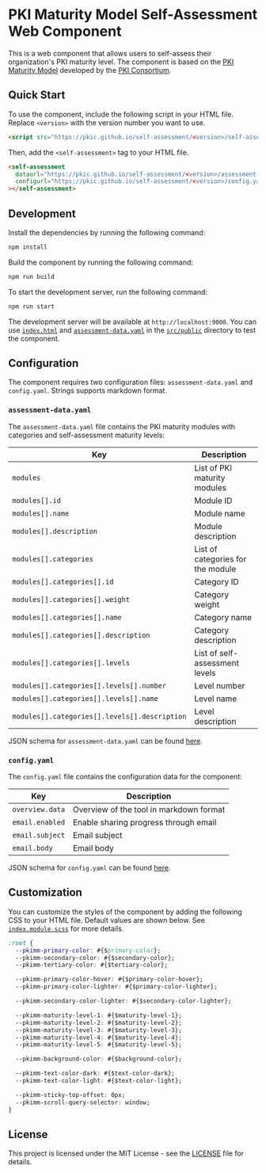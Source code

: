 # PKI Maturity Model Self-Assessment Web Component

This is a web component that allows users to self-assess their organization's PKI maturity level. The component is based on the [PKI Maturity Model](https://pkic.org/pkimm/) developed by the [PKI Consortium](https://pkic.org/).

## Quick Start

To use the component, include the following script in your HTML file. Replace `<version>` with the version number you want to use.

```html
<script src="https://pkic.github.io/self-assessment/<version>/self-assessment.js"></script>
```

Then, add the `<self-assessment>` tag to your HTML file.

```html
<self-assessment
  dataurl="https://pkic.github.io/self-assessment/<version>/assessment-data.yaml"
  configurl="https://pkic.github.io/self-assessment/<version>/config.yaml"
></self-assessment>
```

## Development

Install the dependencies by running the following command:

```bash
npm install
```

Build the component by running the following command:

```bash
npm run build
```

To start the development server, run the following command:

```bash
npm run start
```

The development server will be available at `http://localhost:9000`. You can use [`index.html`](src/public/index.html) and [`assessment-data.yaml`](src/public/assessment-data.yaml) in the [`src/public`](src/public) directory to test the component.

## Configuration

The component requires two configuration files: `assessment-data.yaml` and `config.yaml`. Strings supports markdown format.

### `assessment-data.yaml`

The `assessment-data.yaml` file contains the PKI maturity modules with categories and self-assessment maturity levels:

| Key                                           | Description                       |
| --------------------------------------------- | --------------------------------- |
| `modules`                                     | List of PKI maturity modules      |
| `modules[].id`                                | Module ID                         |
| `modules[].name`                              | Module name                       |
| `modules[].description`                       | Module description                |
| `modules[].categories`                        | List of categories for the module |
| `modules[].categories[].id`                   | Category ID                       |
| `modules[].categories[].weight`               | Category weight                   |
| `modules[].categories[].name`                 | Category name                     |
| `modules[].categories[].description`          | Category description              |
| `modules[].categories[].levels`               | List of self-assessment levels    |
| `modules[].categories[].levels[].number`      | Level number                      |
| `modules[].categories[].levels[].name`        | Level name                        |
| `modules[].categories[].levels[].description` | Level description                 |

JSON schema for `assessment-data.yaml` can be found [here](src/public/assessment-data.schema.json).

### `config.yaml`

The `config.yaml` file contains the configuration data for the component:

| Key             | Description                             |
| --------------- | --------------------------------------- |
| `overview.data` | Overview of the tool in markdown format |
| `email.enabled` | Enable sharing progress through email   |
| `email.subject` | Email subject                           |
| `email.body`    | Email body                              |

JSON schema for `config.yaml` can be found [here](src/public/config.schema.json).

## Customization

You can customize the styles of the component by adding the following CSS to your HTML file. Default values are shown below. See [`index.module.scss`](src/index.module.scss) for more details.

```css
:root {
  --pkimm-primary-color: #{$primary-color};
  --pkimm-secondary-color: #{$secondary-color};
  --pkimm-tertiary-color: #{$tertiary-color};

  --pkimm-primary-color-hover: #{$primary-color-hover};
  --pkimm-primary-color-lighter: #{$primary-color-lighter};

  --pkimm-secondary-color-lighter: #{$secondary-color-lighter};

  --pkimm-maturity-level-1: #{$maturity-level-1};
  --pkimm-maturity-level-2: #{$maturity-level-2};
  --pkimm-maturity-level-3: #{$maturity-level-3};
  --pkimm-maturity-level-4: #{$maturity-level-4};
  --pkimm-maturity-level-5: #{$maturity-level-5};

  --pkimm-background-color: #{$background-color};

  --pkimm-text-color-dark: #{$text-color-dark};
  --pkimm-text-color-light: #{$text-color-light};

  --pkimm-sticky-top-offset: 0px;
  --pkimm-scroll-query-selector: window;
}
```

## License

This project is licensed under the MIT License - see the [LICENSE](LICENSE) file for details.
